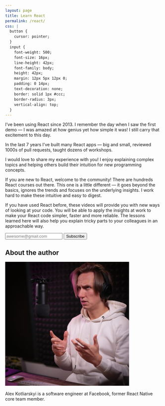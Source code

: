```yaml
---
layout: page
title: Learn React
permalink: /react/
css: |
  button {
    cursor: pointer;
  }
  input {
    font-weight: 500;
    font-size: 16px;
    line-height: 42px;
    font-family: body;
    height: 42px;
    margin: 12px 5px 12px 0;
    padding: 0 14px;
    text-decoration: none;
    border: solid 1px #ccc;
    border-radius: 3px;
    vertical-align: top;
  }
---
```



I’ve been using React since 2013. I remember the day when I saw the first demo — I was amazed at how genius yet how simple it was! I still carry that excitement to this day.

In the last 7 years I’ve built many React apps — big and small, reviewed 1000s of pull requests, taught dozens of workshops. 

I would love to share my experience with you! I enjoy explaining complex topics and helping others build their intuition for new programming concepts.

If you are new to React, welcome to the community! There are hundreds React courses out there. This one is a little different — it goes beyond the basics, ignores the trends and focuses on the underlying insights. I work hard to make these intuitive and easy to digest.

If you have used React before, these videos will provide you with new ways of looking at your code. You will be able to apply the insights at work to make your React code simpler, faster and more reliable. The lessons learned here will also help you explain tricky parts to your colleagues in an approachable way.

<form action="https://frantic.us3.list-manage.com/subscribe/post?u=96d6ac29ef7232f76b9edc7b9&amp;id=79380afc5b" method="post" id="mc-embedded-subscribe-form" name="mc-embedded-subscribe-form" class="validate" target="_blank" novalidate>
  <input type="email" value="" name="EMAIL" class="email" id="mce-EMAIL" placeholder="awesome@gmail.com" required>
  <div style="position: absolute; left: -5000px;" aria-hidden="true"><input type="text" name="b_96d6ac29ef7232f76b9edc7b9_79380afc5b" tabindex="-1" value=""></div>
  <input type="submit"  value="Subscribe" name="subscribe" id="mc-embedded-subscribe" class="button">
</form>

## About the author

<img src="/assets/me-explaining.jpg" width="400" height="400" />

Alex Kotliarskyi is a software engineer at Facebook, former React Native core team member.
